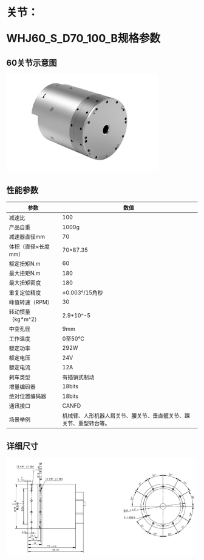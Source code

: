 # <p class="hidden">关节：</p>WHJ60_S_D70_100_B规格参数

## 60关节示意图

<div align="left"> <img src="../WHJ60/60-2.png" width = 400 /> </div>

## 性能参数

| 参数 | 数值 |
| --- | --- |
| 减速比 | 100 |
| 产品自重 | 1000g |
| 减速器直径mm | 70 |
| 体积（直径×长度mm） | 70×87.35 |
| 额定扭矩N.m | 60 |
| 最大扭矩N.m | 180 |
| 最大扭矩密度 | 180 |
| 重复定位精度 | ±0.003°/15角秒 |
| 峰值转速（RPM） | 30 |
| 转动惯量（kg*m^2） | 2.9*10^-5 |
| 中空孔径 | 9mm |
| 工作温度 | 0至50℃ |
| 额定功率 | 292W |
| 额定电压 | 24V |
| 额定电流 | 12A |
| 刹车类型 | 有插销式制动 |
| 增量编码器 | 18bits |
| 绝对位置编码器 | 18bits |
| 通讯接口 | CANFD |
| 场景举例 | 机械臂、人形机器人肩关节、腰关节、垂直髋关节、踝关节、重型转台等。 |

## 详细尺寸

![alt text](<CleanShot 2024-08-21 at 18.20.38.png>)